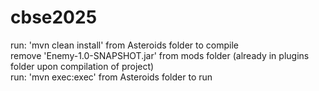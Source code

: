 # cbse2025
run: 'mvn clean install' from Asteroids folder to compile <br>
remove 'Enemy-1.0-SNAPSHOT.jar' from mods folder (already in plugins folder upon compilation of project) <br>
run: 'mvn exec:exec' from Asteroids folder to run <br>